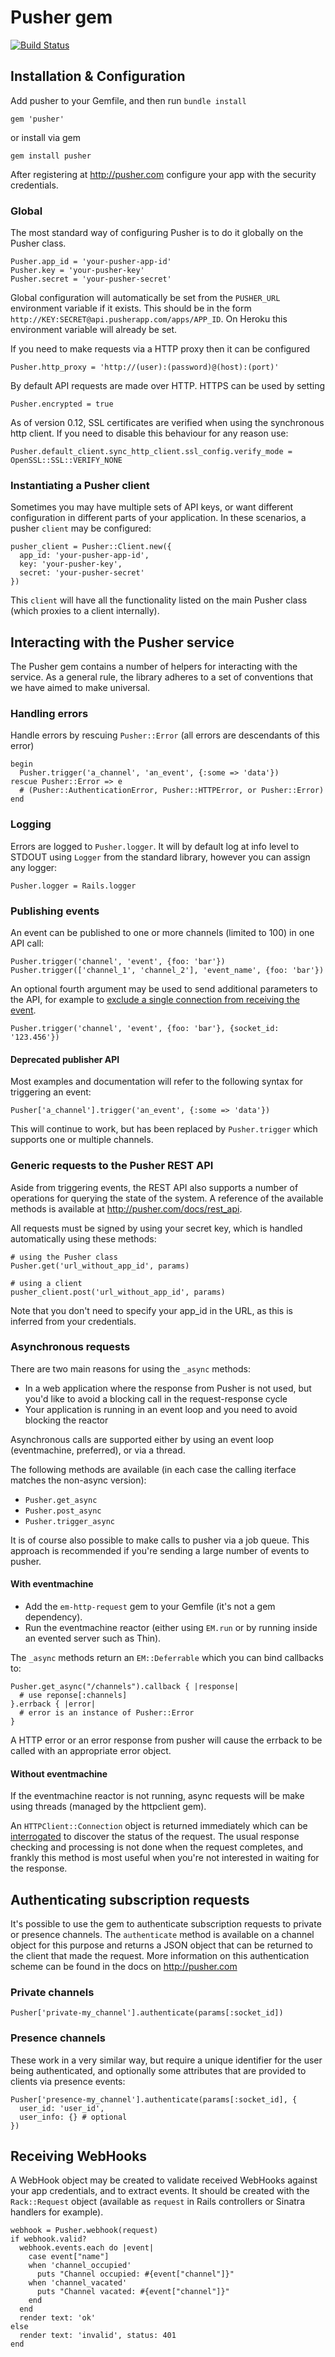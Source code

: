 Pusher gem
==========

[![Build Status](https://secure.travis-ci.org/pusher/pusher-gem.png?branch=master)](http://travis-ci.org/pusher/pusher-gem)

## Installation & Configuration

Add pusher to your Gemfile, and then run `bundle install`

    gem 'pusher'
    
or install via gem

    gem install pusher

After registering at <http://pusher.com> configure your app with the security credentials.

### Global

The most standard way of configuring Pusher is to do it globally on the Pusher class. 

    Pusher.app_id = 'your-pusher-app-id'
    Pusher.key = 'your-pusher-key'
    Pusher.secret = 'your-pusher-secret'

Global configuration will automatically be set from the `PUSHER_URL` environment variable if it exists. This should be in the form  `http://KEY:SECRET@api.pusherapp.com/apps/APP_ID`. On Heroku this environment variable will already be set.

If you need to make requests via a HTTP proxy then it can be configured

    Pusher.http_proxy = 'http://(user):(password)@(host):(port)'

By default API requests are made over HTTP. HTTPS can be used by setting

    Pusher.encrypted = true

As of version 0.12, SSL certificates are verified when using the synchronous http client. If you need to disable this behaviour for any reason use:

    Pusher.default_client.sync_http_client.ssl_config.verify_mode = OpenSSL::SSL::VERIFY_NONE

### Instantiating a Pusher client

Sometimes you may have multiple sets of API keys, or want different configuration in different parts of your application. In these scenarios, a pusher `client` may be configured:

    pusher_client = Pusher::Client.new({
      app_id: 'your-pusher-app-id',
      key: 'your-pusher-key',
      secret: 'your-pusher-secret'
    })

This `client` will have all the functionality listed on the main Pusher class (which proxies to a client internally).



## Interacting with the Pusher service

The Pusher gem contains a number of helpers for interacting with the service. As a general rule, the library adheres to a set of conventions that we have aimed to make universal.

### Handling errors

Handle errors by rescuing `Pusher::Error` (all errors are descendants of this error)

    begin
      Pusher.trigger('a_channel', 'an_event', {:some => 'data'})
    rescue Pusher::Error => e
      # (Pusher::AuthenticationError, Pusher::HTTPError, or Pusher::Error)
    end

### Logging

Errors are logged to `Pusher.logger`. It will by default log at info level to STDOUT using `Logger` from the standard library, however you can assign any logger:

    Pusher.logger = Rails.logger

### Publishing events

An event can be published to one or more channels (limited to 100) in one API call:

    Pusher.trigger('channel', 'event', {foo: 'bar'})
    Pusher.trigger(['channel_1', 'channel_2'], 'event_name', {foo: 'bar'})

An optional fourth argument may be used to send additional parameters to the API, for example to [exclude a single connection from receiving the event](http://pusher.com/docs/publisher_api_guide/publisher_excluding_recipients).

    Pusher.trigger('channel', 'event', {foo: 'bar'}, {socket_id: '123.456'})

#### Deprecated publisher API

Most examples and documentation will refer to the following syntax for triggering an event:

    Pusher['a_channel'].trigger('an_event', {:some => 'data'})

This will continue to work, but has been replaced by `Pusher.trigger` which supports one or multiple channels.

### Generic requests to the Pusher REST API

Aside from triggering events, the REST API also supports a number of operations for querying the state of the system. A reference of the available methods is available at <http://pusher.com/docs/rest_api>.

All requests must be signed by using your secret key, which is handled automatically using these methods:

    # using the Pusher class
    Pusher.get('url_without_app_id', params)
    
    # using a client
    pusher_client.post('url_without_app_id', params)

Note that you don't need to specify your app_id in the URL, as this is inferred from your credentials.

### Asynchronous requests

There are two main reasons for using the `_async` methods:

* In a web application where the response from Pusher is not used, but you'd like to avoid a blocking call in the request-response cycle
* Your application is running in an event loop and you need to avoid blocking the reactor

Asynchronous calls are supported either by using an event loop (eventmachine, preferred), or via a thread.

The following methods are available (in each case the calling iterface matches the non-async version):

* `Pusher.get_async`
* `Pusher.post_async`
* `Pusher.trigger_async`

It is of course also possible to make calls to pusher via a job queue. This approach is recommended if you're sending a large number of events to pusher.

#### With eventmachine

* Add the `em-http-request` gem to your Gemfile (it's not a gem dependency).
* Run the eventmachine reactor (either using `EM.run` or by running inside an evented server such as Thin).

The `_async` methods return an `EM::Deferrable` which you can bind callbacks to:

    Pusher.get_async("/channels").callback { |response|
      # use reponse[:channels]
    }.errback { |error|
      # error is an instance of Pusher::Error
    }

A HTTP error or an error response from pusher will cause the errback to be called with an appropriate error object.

#### Without eventmachine

If the eventmachine reactor is not running, async requests will be make using threads (managed by the httpclient gem).

An `HTTPClient::Connection` object is returned immediately which can be [interrogated](http://rubydoc.info/gems/httpclient/HTTPClient/Connection) to discover the status of the request. The usual response checking and processing is not done when the request completes, and frankly this method is most useful when you're not interested in waiting for the response.


## Authenticating subscription requests

It's possible to use the gem to authenticate subscription requests to private or presence channels. The `authenticate` method is available on a channel object for this purpose and returns a JSON object that can be returned to the client that made the request. More information on this authentication scheme can be found in the docs on <http://pusher.com>

### Private channels

    Pusher['private-my_channel'].authenticate(params[:socket_id])

### Presence channels

These work in a very similar way, but require a unique identifier for the user being authenticated, and optionally some attributes that are provided to clients via presence events:

    Pusher['presence-my_channel'].authenticate(params[:socket_id], {
      user_id: 'user_id',
      user_info: {} # optional
    })



## Receiving WebHooks

A WebHook object may be created to validate received WebHooks against your app credentials, and to extract events. It should be created with the `Rack::Request` object (available as `request` in Rails controllers or Sinatra handlers for example).

    webhook = Pusher.webhook(request)
    if webhook.valid?
      webhook.events.each do |event|
        case event["name"]
        when 'channel_occupied'
          puts "Channel occupied: #{event["channel"]}"
        when 'channel_vacated'
          puts "Channel vacated: #{event["channel"]}"
        end
      end
      render text: 'ok'
    else
      render text: 'invalid', status: 401
    end
